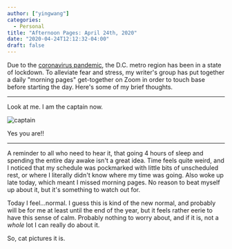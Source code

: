 ```yaml
---
author: ["yingwang"]
categories:
  - Personal
title: "Afternoon Pages: April 24th, 2020"
date: "2020-04-24T12:12:32-04:00"
draft: false
---
```


Due to the [coronavirus
pandemic](https://en.wikipedia.org/wiki/2019-20_coronavirus_pandemic), the D.C.
metro region has been in a state of lockdown. To alleviate fear and stress, my
writer's group has put together a daily "morning pages" get-together on Zoom in
order to touch base before starting the day. Here's some of my brief thoughts.

---

Look at me. I am the captain now.

![captain](/img/posts/2020/04/24/morning_pages.jpg)

Yes you are!!

---

A reminder to all who need to hear it, that going 4 hours of sleep and spending
the entire day awake isn't a great idea. Time feels quite weird, and I noticed
that my schedule was pockmarked with little bits of unscheduled rest, or where I
literally didn't know where my time was going. Also woke up late today, which
meant I missed morning pages. No reason to beat myself up about it, but it's
something to watch out for.

Today I feel...normal. I guess this is kind of the new normal, and probably will
be for me at least until the end of the year, but it feels rather eerie to have
this sense of calm. Probably nothing to worry about, and if it is, not a _whole_
lot I can really do about it.

So, cat pictures it is.
